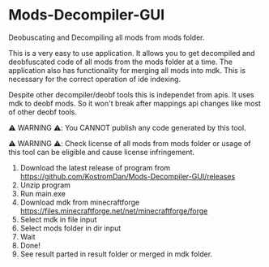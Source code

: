 # Mods-Decompiler-GUI
Deobuscating and Decompiling all mods from mods folder.

This is a very easy to use application. It allows you to get decompiled and deobfuscated code of all mods from the mods folder at a time.
The application also has functionality for merging all mods into mdk. This is necessary for the correct operation of ide indexing.

Despite other decompiler/deobf tools this is independet from apis. It uses mdk to deobf mods. So it won't break after mappings api changes like most of other deobf tools.

⚠️ WARNING ⚠️: You CANNOT publish any code generated by this tool.

⚠️ WARNING ⚠️: Check license of all mods from mods folder or usage of this tool can be eligible and cause license infringement.

1. Download the latest release of program from https://github.com/KostromDan/Mods-Decompiler-GUI/releases
2. Unzip program
2. Run main.exe
3. Download mdk from minecraftforge https://files.minecraftforge.net/net/minecraftforge/forge
4. Select mdk in file input
5. Select mods folder in dir input
6. Wait
7. Done!
8. See result parted in result folder or merged in mdk folder.
